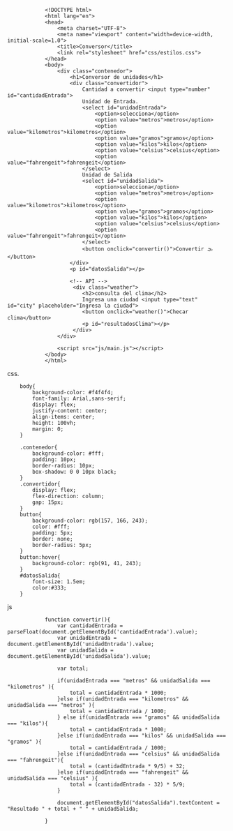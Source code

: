                 <!DOCTYPE html>
                <html lang="en">
                <head>
                    <meta charset="UTF-8">
                    <meta name="viewport" content="width=device-width, initial-scale=1.0">
                    <title>Conversor</title>
                    <link rel="stylesheet" href="css/estilos.css">
                </head>
                <body>
                    <div class="contenedor">
                        <h1>Conversor de unidades</h1>
                        <div class="convertidor">
                            Cantidad a convertir <input type="number" id="cantidadEntrada">
                            Unidad de Entrada.
                            <select id="unidadEntrada">
                                <option>selecciona</option>
                                <option value="metros">metros</option>
                                <option value="kilometros">kilometros</option>
                                <option value="gramos">gramos</option>
                                <option value="kilos">kilos</option>
                                <option value="celsius">celsius</option>
                                <option value="fahrengeit">fahrengeit</option>
                            </select>
                            Unidad de Salida
                            <select id="unidadSalida">
                                <option>selecciona</option>
                                <option value="metros">metros</option>
                                <option value="kilometros">kilometros</option>
                                <option value="gramos">gramos</option>
                                <option value="kilos">kilos</option>
                                <option value="celsius">celsius</option>
                                <option value="fahrengeit">fahrengeit</option>
                            </select>
                            <button onclick="convertir()">Convertir 🌫</button>
                        </div>
                        <p id="datosSalida"></p>
                
                        <!-- API -->
                         <div class="weather">
                            <h2>consulta del clima</h2>
                            Ingresa una ciudad <input type="text" id="city" placeholder="Ingresa la ciudad">
                            <button onclick="weather()">Checar clima</button>
                            <p id="resultadosClima"></p>
                         </div>
                    </div>
                
                    <script src="js/main.js"></script>
                </body>
                </html>

css.

        body{
            background-color: #f4f4f4;
            font-family: Arial,sans-serif;
            display: flex;
            justify-content: center;
            align-items: center;
            height: 100vh;
            margin: 0;
        }
        
        .contenedor{
            background-color: #fff;
            padding: 10px;
            border-radius: 10px;
            box-shadow: 0 0 10px black;
        }
        .convertidor{
            display: flex;
            flex-direction: column;
            gap: 15px;
        }
        button{
            background-color: rgb(157, 166, 243);
            color: #fff;
            padding: 5px;
            border: none;
            border-radius: 5px;
        }
        button:hover{
            background-color: rgb(91, 41, 243);
        } 
        #datosSalida{
            font-size: 1.5em;
            color:#333;
        }
           

js

                
                function convertir(){
                    var cantidadEntrada = parseFloat(document.getElementById('cantidadEntrada').value);
                    var unidadEntrada = document.getElementById('unidadEntrada').value;
                    var unidadSalida = document.getElementById('unidadSalida').value;
                
                    var total;
                
                    if(unidadEntrada === "metros" && unidadSalida === "kilometros" ){
                        total = cantidadEntrada * 1000;
                    }else if(unidadEntrada === "kilometros" && unidadSalida === "metros" ){
                        total = cantidadEntrada / 1000;
                    } else if(unidadEntrada === "gramos" && unidadSalida === "kilos"){
                        total = cantidadEntrada * 1000;
                    }else if(unidadEntrada === "kilos" && unidadSalida === "gramos" ){
                        total = cantidadEntrada / 1000;
                    }else if(unidadEntrada === "celsius" && unidadSalida === "fahrengeit"){
                        total = (cantidadEntrada * 9/5) + 32;
                    }else if(unidadEntrada === "fahrengeit" && unidadSalida === "celsius" ){
                        total = (cantidadEntrada - 32) * 5/9;
                    }
                
                    document.getElementById("datosSalida").textContent = "Resultado " + total + " " + unidadSalida;
                
                }
